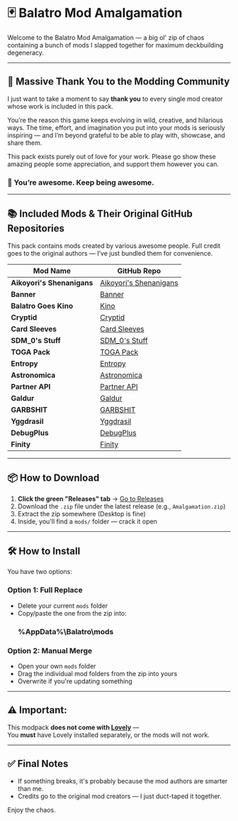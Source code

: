 # 🃏 Balatro Mod Amalgamation

Welcome to the Balatro Mod Amalgamation — a big ol' zip of chaos containing a bunch of mods I slapped together for maximum deckbuilding degeneracy.

--- 

## 💖 Massive Thank You to the Modding Community

I just want to take a moment to say **thank you** to every single mod creator whose work is included in this pack.

You’re the reason this game keeps evolving in wild, creative, and hilarious ways. The time, effort, and imagination you put into your mods is seriously inspiring — and I’m beyond grateful to be able to play with, showcase, and share them.

This pack exists purely out of love for your work. Please go show these amazing people some appreciation, and support them however you can.

### 🙏 You’re awesome. Keep being awesome.


---

## 📚 Included Mods & Their Original GitHub Repositories

This pack contains mods created by various awesome people. Full credit goes to the original authors — I’ve just bundled them for convenience.

| Mod Name                | GitHub Repo |
|-------------------------|-------------|
| **Aikoyori's Shenanigans**| [Aikoyori's Shenanigans](https://github.com/Aikoyori/Balatro-Aikoyoris-Shenanigans) |
| **Banner**| [Banner](https://github.com/SylviBlossom/Banner) |
| **Balatro Goes Kino**   | [Kino](https://github.com/IcyEthics/Kino) |
| **Cryptid**             | [Cryptid](https://github.com/SpectralPack/Cryptid) |
| **Card Sleeves**        | [Card Sleeves](https://github.com/Larswijn/CardSleeves) |
| **SDM_0's Stuff**       | [SDM_0's Stuff](https://github.com/SDM0/SDM_0-s-Stuff)|
| **TOGA Pack**           | [TOGA Pack](https://github.com/TheOneGoofAli/TOGAPackBalatro) |
| **Entropy**             | [Entropy](https://github.com/lord-ruby/Entropy) |
| **Astronomica**         | [Astronomica](https://github.com/naoriley/Astronomica) |
| **Partner API**         | [Partner API](https://github.com/Icecanno/Partner-API/) |
| **Galdur**              | [Galdur](https://github.com/Eremel/Galdur) |
| **GARBSHIT**       | [GARBSHIT](https://github.com/Gainumki/GARBSHIT) |
| **Yggdrasil**    | [Yggdrasil](https://github.com/bepisfever/Yggdrasil) |
| **DebugPlus**           | [DebugPlus](https://github.com/WilsontheWolf/DebugPlus) |
| **Finity**              | [Finity](https://github.com/frangnosquest/Finity) |


---

## 📦 How to Download

1. **Click the green "Releases" tab** → [Go to Releases](../../releases)
2. Download the `.zip` file under the latest release (e.g., `Amalgamation.zip`)
3. Extract the zip somewhere (Desktop is fine)
4. Inside, you'll find a `mods/` folder — crack it open

---

## 🛠 How to Install

You have two options:

### Option 1: Full Replace
- Delete your current `mods` folder
- Copy/paste the one from the zip into:
  ### %AppData%\Balatro\mods


### Option 2: Manual Merge
- Open your own `mods` folder
- Drag the individual mod folders from the zip into yours
- Overwrite if you're updating something

---

## ⚠️ Important:
This modpack **does not come with [Lovely](https://github.com/ethangreen-dev/lovely-injector)** —  
You **must** have Lovely installed separately, or the mods will not work.

---

## ✅ Final Notes

- If something breaks, it's probably because the mod authors are smarter than me.
- Credits go to the original mod creators — I just duct-taped it together.

Enjoy the chaos.
